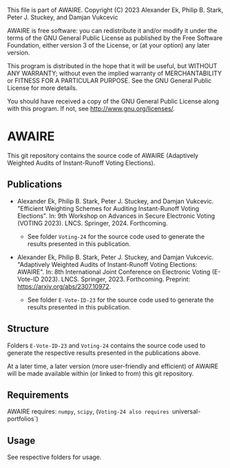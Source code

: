 This file is part of AWAIRE.
Copyright (C) 2023 Alexander Ek, Philip B. Stark, Peter J. Stuckey, and Damjan Vukcevic

AWAIRE is free software: you can redistribute it and/or modify
it under the terms of the GNU General Public License as published by
the Free Software Foundation, either version 3 of the License, or
(at your option) any later version.

This program is distributed in the hope that it will be useful,
but WITHOUT ANY WARRANTY; without even the implied warranty of
MERCHANTABILITY or FITNESS FOR A PARTICULAR PURPOSE.  See the
GNU General Public License for more details.

You should have received a copy of the GNU General Public License
along with this program.  If not, see <http://www.gnu.org/licenses/>.

# AWAIRE

This git repository contains the source code of AWAIRE (Adaptively Weighted Audits of Instant-Runoff Voting Elections).

## Publications

* Alexander Ek, Philip B. Stark, Peter J. Stuckey, and Damjan Vukcevic. "Efficient Weighting Schemes for Auditing Instant-Runoff Voting Elections". In: 9th Workshop on Advances in Secure Electronic Voting (VOTING 2023). LNCS. Springer, 2024. Forthcoming.
  * See folder `Voting-24` for the source code used to generate the results presented in this publication.

* Alexander Ek, Philip B. Stark, Peter J. Stuckey, and Damjan Vukcevic. "Adaptively Weighted Audits of Instant-Runoff Voting Elections: AWAIRE". In: 8th International Joint Conference on Electronic Voting (E-Vote-ID 2023). LNCS. Springer, 2023. Forthcoming. Preprint: https://arxiv.org/abs/2307.10972.
  * See folder `E-Vote-ID-23` for the source code used to generate the results presented in this publication.

## Structure

Folders `E-Vote-ID-23` and `Voting-24` contains the source code used to generate the respective results presented in the publications above.

At a later time, a later version (more user-friendly and efficient) of AWAIRE will be made available within (or linked to from) this git repository.

## Requirements

AWAIRE requires: `numpy`, `scipy`, (`Voting-24 also requires `universal-portfolios`)

## Usage

See respective folders for usage.
